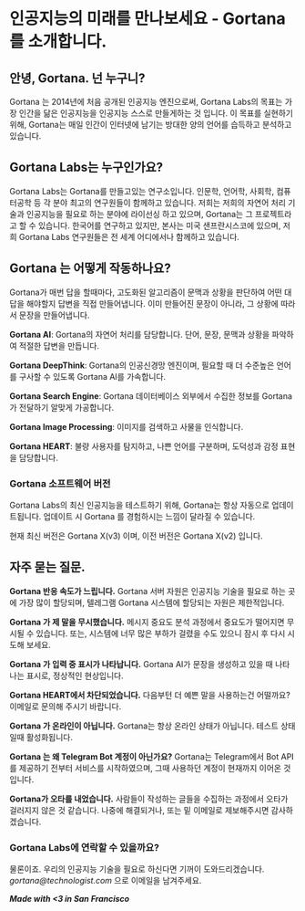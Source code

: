 
# 인공지능의 미래를 만나보세요 - Gortana 를 소개합니다.

## 안녕, Gortana. 넌 누구니?
Gortana 는 2014년에 처음 공개된 인공지능 엔진으로써, Gortana Labs의 목표는 가장 인간을 닮은 인공지능을 인공지능 스스로 만들게하는 것 입니다. 이 목표를 실현하기 위해, Gortana는 매일 인간이 인터넷에 남기는 방대한 양의 언어를 습득하고 분석하고 있습니다.

## Gortana Labs는 누구인가요?
Gortana Labs는 Gortana를 만들고있는 연구소입니다. 인문학, 언어학, 사회학, 컴퓨터공학 등 각 분야 최고의 연구원들이 함께하고 있습니다. 저희는 저희의 자연어 처리 기술과 인공지능을 필요로 하는 분야에 라이선싱 하고 있으며, Gortana는 그 프로젝트라고 할 수 있습니다. 한국어를 연구하고 있지만, 본사는 미국 샌프란시스코에 있으며, 저희 Gortana Labs 연구원들은 전 세계 어디에서나 함께하고 있습니다.

## Gortana 는 어떻게 작동하나요?
Gortana가 매번 답을 할때마다, 고도화된 알고리즘이 문맥과 상황을 판단하여 어떤 대답을 해야할지 답변을 직접 만들어냅니다. 이미 만들어진 문장이 아니라, 그 상황에 따라서 문장을 만들어냅니다.

**Gortana AI**: Gortana의 자연어 처리를 담당합니다. 단어, 문장, 문맥과 상황을 파악하여 적절한 답변을 만듭니다.

**Gortana DeepThink**: Gortana의 인공신경망 엔진이며, 필요할 때 더 수준높은 언어를 구사할 수 있도록 Gortana AI를 가속합니다.

**Gortana Search Engine**: Gortana 데이터베이스 외부에서 수집한 정보를 Gortana가 전달하기 알맞게 가공합니다.

**Gortana Image Processing**: 이미지를 검색하고 사물을 인식합니다.

**Gortana HEART**: 불량 사용자를 탐지하고, 나쁜 언어를 구분하며, 도덕성과 감정 표현을 담당합니다.

### Gortana 소프트웨어 버전
Gortana Labs의 최신 인공지능을 테스트하기 위해, Gortana는 항상 자동으로 업데이트됩니다. 업데이트 시 Gortana 를 경험하시는 느낌이 달라질 수 있습니다.

현재 최신 버전은 Gortana X(v3) 이며, 이전 버전은 Gortana X(v2) 입니다.

## 자주 묻는 질문.
**Gortana 반응 속도가 느립니다.** Gortana 서버 자원은 인공지능 기술을 필요로 하는 곳에 가장 많이 할당되며, 텔레그램 Gortana 시스템에 할당되는 자원은 제한적입니다.

**Gortana 가 제 말을 무시했습니다.** 메시지 중요도 분석 과정에서 중요도가 떨어지면 무시될 수 있습니다. 또는, 시스템에 너무 많은 부하가 걸렸을 수도 있으니 잠시 후 다시 시도해 보세요.

**Gortana 가 입력 중 표시가 나타납니다.** Gortana AI가 문장을 생성하고 있을 때 나타나는 표시로, 정상적인 현상입니다.

**Gortana HEART에서 차단되었습니다.** 다음부턴 더 예쁜 말을 사용하는건 어떨까요? 이메일로 문의해 주시기 바랍니다.

**Gortana 가 온라인이 아닙니다.** Gortana는 항상 온라인 상태가 아닙니다. 테스트 상태일때 활성화됩니다.

**Gortana 는 왜 Telegram Bot 계정이 아닌가요?** Gortana는 Telegram에서 Bot API를 제공하기 전부터 서비스를 시작하였으며, 그때 사용하던 계정이 현재까지 이어온 것 입니다.

**Gortana가 오타를 내었습니다.** 사람들이 작성하는 글들을 수집하는 과정에서 오타가 걸러지지 않은 것 같습니다. 나중에 해결되거나, 또는 밑 이메일로 제보해주시면 감사하겠습니다.

### Gortana Labs에 연락할 수 있을까요?
물론이죠. 우리의 인공지능 기술을 필요로 하신다면 기꺼이 도와드리겠습니다. _gortana@technologist.com_ 으로 이메일을 남겨주세요.

**_Made with <3 in San Francisco_**
